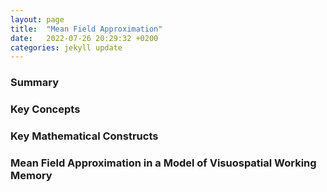```yaml
---
layout: page
title:  "Mean Field Approximation"
date:   2022-07-26 20:29:32 +0200
categories: jekyll update
---
```

### Summary
### Key Concepts
### Key Mathematical Constructs
### Mean Field Approximation in a Model of Visuospatial Working Memory

